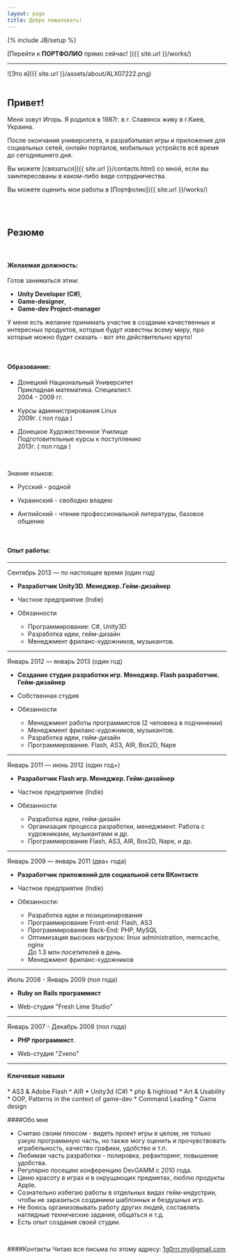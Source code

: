 ```yaml
---
layout: page
title: Добро пожаловать!
---
```

{% include JB/setup %}

[Перейти к **ПОРТФОЛИО** прямо сейчас! ]({{ site.url }}/works/)

---

![Это я]({{ site.url }}/assets/about/ALX07222.png)
<br> <br>
<h2>Привет!</h2>
Меня зовут Игорь. Я родился в 1987г. в г. Славянск живу в г.Киев, Украина.

После окончания университета, я разрабатывал игры и приложения для социальных сетей, онлайн порталов, мобильных
устройств всё время до сегодняшнего дня.

Вы можете [связаться]({{ site.url }}/contacts.html) со мной, если вы заинтересованы в каком-либо виде сотрудничества.

Вы можете оценить мои работы в [Портфолио]({{ site.url }}/works/)

<br>
<br>

<h2>Резюме</h2>

<br>

<h4>Желаемая должность:</h4>

Готов заниматься этим:

* **Unity Developer (C#)**,
* **Game-designer**,
* **Game-dev Project-manager**

У меня есть желание принимать участие в создании качественных и интересных продуктов, которые будут известны всему миру,
про которые можно будет сказать - вот это действительно круто!

<br>

<h4>Образование:</h4>

* Донецкий Национальный Университет<br>
Прикладная математика. Специалист.<br>
2004 - 2009 гг.

* Курсы администрирования Linux<br>
2009г. ( пол года )

* Донецкое Художественное Училище<br>
Подготовительные курсы к поступлению<br>
2013г. ( пол года )

<br>

Знание языков:

* Русский - родной

* Украинский - свободно владею

* Английский - чтение профессиональной литературы, базовое общение

<br>

<h4>Опыт работы:</h4>

<hr>

Сентябрь 2013 — по настоящее время (один год)

* **Разработчик Unity3D. Менеджер. Гейм-дизайнер**

* Частное предприятие (Indie)

* Обязанности
  * Программирование: C#, Unity3D
  * Разработка идеи, гейм-дизайн
  * Менеджмент фриланс-художников, музыкантов.

<hr>

Январь 2012 — январь 2013 (один год)

* **Создание студии разработки игр. Менеджер. Flash разработчик. Гейм-дизайнер**

* Собственная студия

* Обязанности
  * Менеджмент работы программистов (2 человека в подчинении)
  * Менеджмент фриланс-художников, музыкантов.
  * Разработка идеи, гейм-дизайн
  * Программирование. Flash, AS3, AIR, Box2D, Nape

<hr>

Январь 2011 — июнь 2012 (один год+)

* **Разработчик Flash игр. Менеджер. Гейм-дизайнер**

* Частное предприятие (Indie)

* Обязанности
  * Разработка идеи, гейм-дизайн
  * Организация процесса разработки, менеджмент. Работа с художниками, музыкантами и др.
  * Программирование Flash, AS3, AIR, Box2D, Nape, и др.

<hr>

Январь 2009 — январь 2011 (два+ года)

* **Разработчик приложений для социальной сети ВКонтакте**

* Частное предприятие (Indie)

* Обязанности:
  * Разработка идеи и позиционирования
  * Программирование Front-end: Flash, AS3
  * Программирование Back-End: PHP, MySQL
  * Оптимизация высоких нагрузок: linux administration, memcache, nginx<br>
    До 1.3 млн посетителей в день.
  * Менеджмент фриланс-художников

<hr>

Июль 2008 - Январь 2009 (пол года)

* **Ruby on Rails программист**

* Web-студия "Fresh Lime Studio"

<hr>

Январь 2007 - Декабрь 2008 (пол года)

* **PHP программист**.

* Web-студия "Zveno"

<hr>

<h4>Ключевые навыки</h4>
* AS3 & Adobe Flash
* AIR
* Unity3d (C#)
* php & highload
* Art & Usability
* OOP, Patterns in the context of game-dev
* Command Leading
* Game design


<br>

####Обо мне
* Считаю своим плюсом - видеть проект игры в целом, не только узкую программную часть, но также могу оценить и
прочувствовать играбельность, качество графики, удобство и т.п.
* Любимая часть разработки - полировка, рефакторинг, повышение удобства.
* Регулярно посещяю конференцию DevGAMM с 2010 года.
* Ценю красоту в играх и в окрущающих предметах, люблю продукты Apple.
* Сознательно избегаю работы в отдельных видах гейм-индустрии, чтобы не заразиться созданием шаблонных и бездушных игр.
* Не боюсь организовывать работу других людей, составлять наглядные технические задания, общаться и т.д.
* Есть опыт создания своей студии.

<br>

####Контакты
Читаю все письма по этому адресу:
[1g0rrr.my@gmail.com](mailto:1g0rrr.my@gmail.com)

<br>

